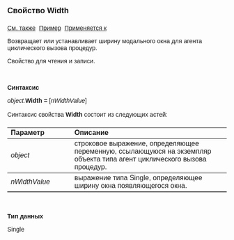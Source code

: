 ﻿<html>
<head>
<title>Агент циклического вызова процедур\Width</title>
</head>

<body>

<p><font size="4" face="Arial"><strong>Свойство Width<br>
<br>
</strong></font><font face="Arial"><a href="../AsCallBackOnTimer.html">
См. также</a>&nbsp;
<a href="../../Examples/E_AsCallBackOnTimer.html">Пример</a>&nbsp; <a href="../AsCallBackOnTimer.html">
Применяется к</a></font></p>

<p><font face="Arial">Возвращает или устанавливает ширину модального 
окна для агента циклического вызова процедур.</font></p>

<p><font face="Arial">Свойство для чтения и записи. </font></p>

<p class="label">&nbsp;</p>

<p class="label"><font face="Arial"><b>Синтаксис</b></font></p>

<p><font face="Arial"><em>object.</em><strong>Width = </strong>[<em>nWidthValue</em>]</font></p>

<p><font face="Arial">Синтаксис свойства <strong>Width</strong>
состоит из следующих астей:</font></p>

<table border="1" cellPadding="5" cols="2" frame="below" rules="rows">
<TBODY>
  <tr vAlign="top">
    <td class="label" width="29%"><font face="Arial"><b>Параметр</b></font></td>
    <td class="label" width="71%"><font face="Arial"><strong>Описание</strong></font></td>
  </tr>
  <tr>
    <td width="29%"><em><font face="Arial">object</font></em></td>
    <td width="71%"><font face="Arial">строковое выражение, 
	определяющее переменную,
      </font><font face="Arial">ссылающуюся на экземпляр объекта типа 
	агент циклического вызова процедур.</font></td>
  </tr>
  <tr>
    <td width="29%"><font face="Arial"><em>nWidthValue</em></font></td>
    <td width="71%"><font face="Arial">выражение типа Single, 
	определяющее ширину окна
      </font><font face="Arial"> появляющегося окна. </font></td>
  </tr>
</TBODY>
</table>

<p class="label">&nbsp;</p>

<p class="label"><font face="Arial"><b>Тип данных</b></font></p>

<p><font face="Arial">Single</font></p>
</body>
</html>
